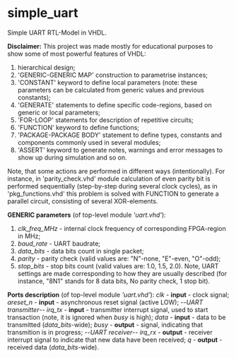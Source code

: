 # simple_uart
Simple UART RTL-Model in VHDL.

**Disclaimer:**
This project was made mostly for educational purposes to show some of most powerful features of VHDL:
  1) hierarchical design;
  2) 'GENERIC-GENERIC MAP' construction to parametrise instances;
  3) 'CONSTANT' keyword to define local parameters (note: these parameters can be calculated from generic values and previous constants);
  4) 'GENERATE' statements to define specific code-regions, based on generic or local parameters;
  5) 'FOR-LOOP' statements for description of repetitive circuits;
  6) 'FUNCTION' keyword to define functions;
  7) 'PACKAGE-PACKAGE BODY' statement to define types, constants and components commonly used in several modules;
  8) 'ASSERT' keyword to generate notes, warnings and error messages to show up during simulation
  and so on.
  
Note, that some actions are performed in different ways (intentionally). For instance, in 'parity_check.vhd' module calculation of even parity bit is performed sequentially (step-by-step during several clock cycles), as in 'pkg_functions.vhd' this problem is solved with FUNCTION to generate a parallel circuit, consisting of several XOR-elements.


**GENERIC parameters** (of top-level module *'uart.vhd'*):
  1) *clk_freq_MHz* - internal clock frequency of corresponding FPGA-region in MHz;
  2) *baud_rate*    - UART baudrate;
  3) *data_bits*    - data bits count in single packet;
  4) *parity*       - parity check (valid values are: "N"-none, "E"-even, "O"-odd);
  5) *stop_bits*    - stop bits count (valid values are: 1.0, 1.5, 2.0).
Note, UART settings are made corresponding to how they are usually described (for instance, "8N1" stands for 8 data bits, No parity check, 1 stop bit).

**Ports description** (of top-level module *'uart.vhd'*):
  *clk*      - **input**  - clock signal;
  *areset_n* - **input**  - asynchronous reset signal (active LOW);
  --*UART transmitter*--
  *irq_tx*   - **input**  - transmitter interrupt signal, used to start transaction (note, it is ignored when *busy* is high);
  *data*     - **input**  - data to be transmitted (*data_bits*-wide);
  *busy*     - **output** - signal, indicating that transmition is in progress;
  --*UART receiver*--
  *irq_rx*   - **output** - receiver interrupt signal to indicate that new data have been received;
  *q*        - **output** - received data (*data_bits*-wide).
